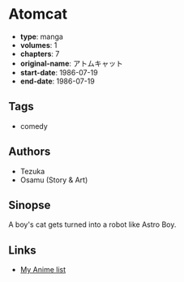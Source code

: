 # Atomcat

-   **type**: manga
-   **volumes**: 1
-   **chapters**: 7
-   **original-name**: アトムキャット
-   **start-date**: 1986-07-19
-   **end-date**: 1986-07-19

## Tags

-   comedy

## Authors

-   Tezuka
-   Osamu (Story & Art)

## Sinopse

A boy's cat gets turned into a robot like Astro Boy.

## Links

-   [My Anime list](https://myanimelist.net/manga/6488/Atomcat)
